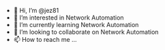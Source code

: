 - 👋 Hi, I’m @jez81
- 👀 I’m interested in Network Automation
- 🌱 I’m currently learning Network Automation
- 💞️ I’m looking to collaborate on Network Automation
- 📫 How to reach me ...

<!---
jez81/jez81 is a ✨ special ✨ repository because its `README.md` (this file) appears on your GitHub profile.
You can click the Preview link to take a look at your changes.
--->
